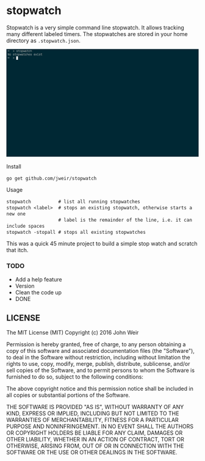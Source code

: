 # stopwatch

Stopwatch is a very simple command line stopwatch.  It allows tracking many
different labeled timers.  The stopwatches are stored in your home directory
as `.stopwatch.json`.

![](stopwatch.gif)

Install

    go get github.com/jweir/stopwatch

Usage

    stopwatch          # list all running stopwatches
    stopwatch <label>  # stops an existing stopwatch, otherwise starts a new one
                       # label is the remainder of the line, i.e. it can include spaces
    stopwatch -stopall # stops all existing stopwatches

This was a quick 45 minute project to build a simple stop watch and scratch
that itch.

### TODO

* Add a help feature
* Version
* Clean the code up
* DONE


## LICENSE

The MIT License (MIT)
Copyright (c) 2016 John Weir

Permission is hereby granted, free of charge, to any person obtaining a copy of
this software and associated documentation files (the "Software"), to deal in
the Software without restriction, including without limitation the rights to
use, copy, modify, merge, publish, distribute, sublicense, and/or sell copies
of the Software, and to permit persons to whom the Software is furnished to do
so, subject to the following conditions:

The above copyright notice and this permission notice shall be included in all
copies or substantial portions of the Software.

THE SOFTWARE IS PROVIDED "AS IS", WITHOUT WARRANTY OF ANY KIND, EXPRESS OR
IMPLIED, INCLUDING BUT NOT LIMITED TO THE WARRANTIES OF MERCHANTABILITY,
FITNESS FOR A PARTICULAR PURPOSE AND NONINFRINGEMENT. IN NO EVENT SHALL THE
AUTHORS OR COPYRIGHT HOLDERS BE LIABLE FOR ANY CLAIM, DAMAGES OR OTHER
LIABILITY, WHETHER IN AN ACTION OF CONTRACT, TORT OR OTHERWISE, ARISING FROM,
OUT OF OR IN CONNECTION WITH THE SOFTWARE OR THE USE OR OTHER DEALINGS IN THE
SOFTWARE.
